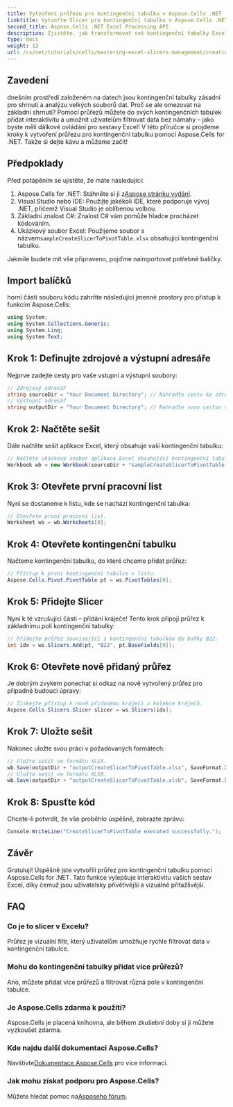 ```yaml
---
title: Vytvoření průřezu pro kontingenční tabulku v Aspose.Cells .NET
linktitle: Vytvořte Slicer pro kontingenční tabulku v Aspose.Cells .NET
second_title: Aspose.Cells .NET Excel Processing API
description: Zjistěte, jak transformovat své kontingenční tabulky Excel pomocí interaktivních průřezů pomocí Aspose.Cells pro .NET. Tento komplexní průvodce vás provede celým procesem.
type: docs
weight: 12
url: /cs/net/tutorials/cells/mastering-excel-slicers-management/creating-slicer-for-pivot-table/
---
```

## Zavedení

dnešním prostředí založeném na datech jsou kontingenční tabulky zásadní pro shrnutí a analýzu velkých souborů dat. Proč se ale omezovat na základní shrnutí? Pomocí průřezů můžete do svých kontingenčních tabulek přidat interaktivitu a umožnit uživatelům filtrovat data bez námahy – jako byste měli dálkové ovládání pro sestavy Excel! V této příručce si projdeme kroky k vytvoření průřezu pro kontingenční tabulku pomocí Aspose.Cells for .NET. Takže si dejte kávu a můžeme začít!

## Předpoklady

Před potápěním se ujistěte, že máte následující:

1. Aspose.Cells for .NET: Stáhněte si ji z[Aspose stránku vydání](https://releases.aspose.com/cells/net/).
2. Visual Studio nebo IDE: Použijte jakékoli IDE, které podporuje vývoj .NET, přičemž Visual Studio je oblíbenou volbou.
3. Základní znalost C#: Znalost C# vám pomůže hladce procházet kódováním.
4.  Ukázkový soubor Excel: Použijeme soubor s názvem`sampleCreateSlicerToPivotTable.xlsx` obsahující kontingenční tabulku.

Jakmile budete mít vše připraveno, pojďme naimportovat potřebné balíčky.

## Import balíčků

horní části souboru kódu zahrňte následující jmenné prostory pro přístup k funkcím Aspose.Cells:

```csharp
using System;
using System.Collections.Generic;
using System.Linq;
using System.Text;
```

## Krok 1: Definujte zdrojové a výstupní adresáře

Nejprve zadejte cesty pro vaše vstupní a výstupní soubory:

```csharp
// Zdrojový adresář
string sourceDir = "Your Document Directory"; // Nahraďte cestu ke zdrojovému adresáři
// Výstupní adresář
string outputDir = "Your Document Directory"; // Nahraďte svou cestou výstupního adresáře
```

## Krok 2: Načtěte sešit

Dále načtěte sešit aplikace Excel, který obsahuje vaši kontingenční tabulku:

```csharp
// Načtěte ukázkový soubor aplikace Excel obsahující kontingenční tabulku.
Workbook wb = new Workbook(sourceDir + "sampleCreateSlicerToPivotTable.xlsx");
```

## Krok 3: Otevřete první pracovní list

Nyní se dostaneme k listu, kde se nachází kontingenční tabulka:

```csharp
// Otevřete první pracovní list.
Worksheet ws = wb.Worksheets[0];
```

## Krok 4: Otevřete kontingenční tabulku

Načteme kontingenční tabulku, do které chceme přidat průřez:

```csharp
// Přístup k první kontingenční tabulce v listu.
Aspose.Cells.Pivot.PivotTable pt = ws.PivotTables[0];
```

## Krok 5: Přidejte Slicer

Nyní k té vzrušující části – přidání kráječe! Tento krok připojí průřez k základnímu poli kontingenční tabulky:

```csharp
// Přidejte průřez související s kontingenční tabulkou do buňky B22.
int idx = ws.Slicers.Add(pt, "B22", pt.BaseFields[0]);
```

## Krok 6: Otevřete nově přidaný průřez

Je dobrým zvykem ponechat si odkaz na nově vytvořený průřez pro případné budoucí úpravy:

```csharp
// Získejte přístup k nově přidanému kráječi z kolekce kráječů.
Aspose.Cells.Slicers.Slicer slicer = ws.Slicers[idx];
```

## Krok 7: Uložte sešit

Nakonec uložte svou práci v požadovaných formátech:

```csharp
// Uložte sešit ve formátu XLSX.
wb.Save(outputDir + "outputCreateSlicerToPivotTable.xlsx", SaveFormat.Xlsx);
// Uložte sešit ve formátu XLSB.
wb.Save(outputDir + "outputCreateSlicerToPivotTable.xlsb", SaveFormat.Xlsb);
```

## Krok 8: Spusťte kód

Chcete-li potvrdit, že vše proběhlo úspěšně, zobrazte zprávu:

```csharp
Console.WriteLine("CreateSlicerToPivotTable executed successfully.");
```

## Závěr

Gratuluji! Úspěšně jste vytvořili průřez pro kontingenční tabulku pomocí Aspose.Cells for .NET. Tato funkce vylepšuje interaktivitu vašich sestav Excel, díky čemuž jsou uživatelsky přívětivější a vizuálně přitažlivější. 

## FAQ

### Co je to slicer v Excelu?
Průřez je vizuální filtr, který uživatelům umožňuje rychle filtrovat data v kontingenční tabulce.

### Mohu do kontingenční tabulky přidat více průřezů?
Ano, můžete přidat více průřezů a filtrovat různá pole v kontingenční tabulce.

### Je Aspose.Cells zdarma k použití?
Aspose.Cells je placená knihovna, ale během zkušební doby si ji můžete vyzkoušet zdarma.

### Kde najdu další dokumentaci Aspose.Cells?
 Navštivte[Dokumentace Aspose.Cells](https://reference.aspose.com/cells/net/) pro více informací.

### Jak mohu získat podporu pro Aspose.Cells?
 Můžete hledat pomoc na[Asposeho fórum](https://forum.aspose.com/c/cells/9).
